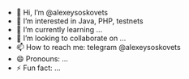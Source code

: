 - 👋 Hi, I’m @alexeysoskovets
- 👀 I’m interested in Java, PHP, testnets
- 🌱 I’m currently learning ...
- 💞️ I’m looking to collaborate on ...
- 📫 How to reach me: telegram @alexeysoskovets
- 😄 Pronouns: ...
- ⚡ Fun fact: ...

<!---
alexeysoskovets/alexeysoskovets is a ✨ special ✨ repository because its `README.md` (this file) appears on your GitHub profile.
You can click the Preview link to take a look at your changes.
--->
